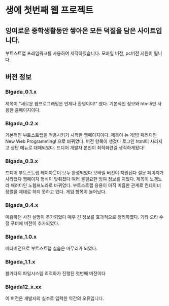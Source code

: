 # 생에 첫번째 웹 프로젝트

## 잉여로운 중학생활동안 쌓아온 모든 덕질을 담은 사이트입니다.

부트스트랩 프레임워크를 사용하여 제작하였습니다.
모바일 버전, pc버전 지원이 됩니다.

## 버전 정보

### Blgada_0.1.x
제목이 "새로운 웹프로그래밍은 언제나 환영이야!" 였다.
기본적인 정보와 html5만 사용한 홈페이지이다.

### Blgada_0.2.x
기본적인 부트스트랩을 적용시키기 시작한 웹페이지이다.
제목이 뉴 게임! 패러디인 New Web Programming! 으로 바뀌었다.
버전 항목이 생겼다
로그인 html이 사라지고 상단 메뉴로 대체되었다.
드디어 개발자 본인이 최적화란걸 생각하게됬다!

### Blgada_0.3.x
드디어 부트스트랩 레이아웃이 모두 완성되었다
모바일 버전이 지원된다
설문 페이지가 사라졌다
웹페이지 형식이 맞춰졌다
여러 불필요한 잉여 정보를 지웠다.
제목이 노겜노라 패러디인 노웹프노라로 바뀌었다.
부트스트랩 응용이 아직 미흡한 관계로 컨테이너 정렬을 제데로 하지 못하고 있다.
게임 항목이 늘어났다.

### Blgada_0.4.x
미흡하던 사진 설명이 추가되었다
매우 긴 정보를 효과적으로 정리하였다.
기타 오타 수정
푸터에 버전이 추가되었다.

### Blgada_1.0.x
베타버전으로 부트스트랩 실습은 마무리가 되었다.

### Blgada_1.1.x
블가다의 파일시스템 최적화가 진행된 첫번째 버전이다

### Blgada12_x.xx
이 버전은 개발자의 실수로 입력한 약간의 오류입니다.
